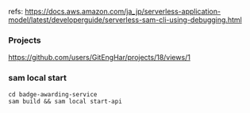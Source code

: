 refs: https://docs.aws.amazon.com/ja_jp/serverless-application-model/latest/developerguide/serverless-sam-cli-using-debugging.html

### Projects
https://github.com/users/GitEngHar/projects/18/views/1

### sam local start

```shell
cd badge-awarding-service
sam build && sam local start-api
```

### 